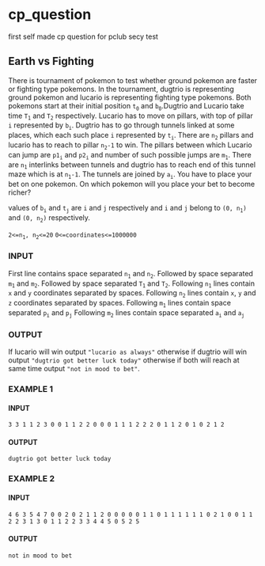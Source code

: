 # cp_question
first self made cp question for pclub secy test

##				Earth vs Fighting

There is tournament of pokemon to test whether ground pokemon are faster or fighting type pokemons. In the tournament, dugtrio is representing ground pokemon and lucario is representing fighting type pokemons. Both pokemons start at their initial position `t`<sub>`0`</sub> and `b`<sub>`0`</sub>.Dugtrio and Lucario take time `T`<sub>`1`</sub> and `T`<sub>`2`</sub> respectively. Lucario has to move on pillars, with top of pillar `i` represented by `b`<sub>`i`</sub>. Dugtrio has to go through tunnels linked at some places, which each such place `i` represented by `t`<sub>`i`</sub>. There are `n`<sub>`2`</sub> pillars and lucario has to reach to pillar `n`<sub>`2`</sub>`-1` to win. The pillars between which Lucario can jump are `p1`<sub>`i`</sub> and `p2`<sub>`i`</sub> and number of such possible jumps are `m`<sub>`1`</sub>. There are `n`<sub>`1`</sub> interlinks between tunnels and dugtrio has to reach end of this tunnel maze which is at `n`<sub>`1`</sub>`-1`. The tunnels are joined by `a`<sub>`i`</sub>. You have to place your bet on one pokemon. On which pokemon will you place your bet to become richer?

values of `b`<sub>`i`</sub> and `t`<sub>`j`</sub> are `i` and `j` respectively and `i` and `j` belong to `(0, n`<sub>`1`</sub>`)` and `(0, n`<sub>`2`</sub>`)` respectively.

`2<=n`<sub>`1`</sub>`, n`<sub>`2`</sub>`<=20`
`0<=coordinates<=1000000`

### INPUT

First line contains space separated `n`<sub>`1`</sub> and `n`<sub>`2`</sub>.
Followed by space separated `m`<sub>`1`</sub> and `m`<sub>`2`</sub>.
Followed by space separated `T`<sub>`1`</sub> and `T`<sub>`2`</sub>.
Following `n`<sub>`1`</sub> lines contain `x` and `y` coordinates separated by spaces.
Following `n`<sub>`2`</sub> lines contain `x`, `y` and `z` coordinates separated by spaces.
Following `m`<sub>`1`</sub> lines contain space separated `p`<sub>`i`</sub> and `p`<sub>`j`</sub>
Following `m`<sub>`2`</sub> lines contain space separated `a`<sub>`i`</sub> and `a`<sub>`j`</sub>

### OUTPUT

If lucario will win output `"lucario as always"` otherwise if dugtrio will win output `"dugtrio got better luck today"` otherwise if both will reach at same time output `"not in mood to bet"`.

### EXAMPLE 1

#### INPUT

`3 3
1 1
2 3
0 0
1 1
2 2
0 0 0
1 1 1
2 2 2
0 1
1 2
0 1
0 2
1 2`

#### OUTPUT

`dugtrio got better luck today`

### EXAMPLE 2

#### INPUT

`4 6
3 5
4 7
0 0
2 0
2 1
1 2
0 0 0
0 0 1
1 0 1
1 1 1
1 1 0
2 1 0
0 1
1 2
2 3
1 3
0 1
1 2
2 3
3 4
4 5
0 5
2 5`

#### OUTPUT

`not in mood to bet`
